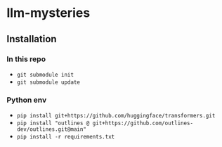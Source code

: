 # llm-mysteries

## Installation

### In this repo
- `git submodule init`
- `git submodule update`

### Python env
- `pip install git+https://github.com/huggingface/transformers.git`
- `pip install "outlines @ git+https://github.com/outlines-dev/outlines.git@main"`
- `pip install -r requirements.txt`